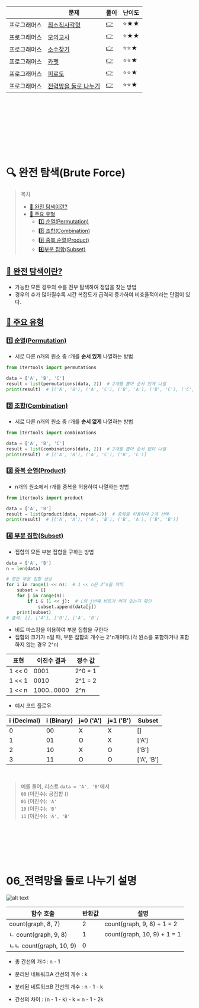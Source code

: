 ||문제|풀이|난이도|
|--|--|--|--|
|프로그래머스|[최소직사각형](https://school.programmers.co.kr/learn/courses/30/lessons/86491)|[👉](./01_최소직사각형.py)|⭐️★★|
|프로그래머스|[모의고사](https://school.programmers.co.kr/learn/courses/30/lessons/42840)|[👉](./02_모의고사.py)|⭐️★★|
|프로그래머스|[소수찾기](https://school.programmers.co.kr/learn/courses/30/lessons/42839)|[👉](./03_소수찾기.py)|⭐️⭐️★|
|프로그래머스|[카펫](https://school.programmers.co.kr/learn/courses/30/lessons/42842)|[👉](./04_카펫.py)|⭐️⭐️★|
|프로그래머스|[피로도](https://school.programmers.co.kr/learn/courses/30/lessons/87946)|[👉](./05_피로도.py)|⭐️⭐️★|
|프로그래머스|[전력망을 둘로 나누기](https://school.programmers.co.kr/learn/courses/30/lessons/86971)|[👉](./06_전력망을둘로나누기.py)|⭐️⭐️★|

<br><br><br>
---
<br><br>

# 🔍 완전 탐색(Brute Force)

> 목차
> - [📌 완전 탐색이란?](#1)
> - [📌 주요 유형](#2)
>   - [1️⃣ 순열(Permutation)](#2-1)
>   - [2️⃣ 조합(Combination)](#2-2)
>   - [3️⃣ 중복 순열(Product)](#2-3)
>   - [4️⃣부분 집합(Subset)](#2-4)


## [📌 완전 탐색이란?](#1)
- 가능한 모든 경우의 수를 전부 탐색하여 정답을 찾는 방법
- 경우의 수가 많아질수록 시간 복잡도가 급격히 증가하여 비효율적이라는 단점이 있다. 

## [📌 주요 유형](#2)

### [1️⃣ 순열(Permutation)](#2-1)
- 서로 다른 n개의 원소 중 r개를 **순서 있게** 나열하는 방법

```python
from itertools import permutations

data = ['A', 'B', 'C']
result = list(permutations(data, 2))  # 2개를 뽑아 순서 있게 나열
print(result)  # [('A', 'B'), ('A', 'C'), ('B', 'A'), ('B', 'C'), ('C', 'A'), ('C', 'B')]

```

### [2️⃣ 조합(Combination)](#2-2)
- 서로 다른 n개의 원소 중 r개를 **순서 없게** 나열하는 방법

```python
from itertools import combinations

data = ['A', 'B', 'C']
result = list(combinations(data, 2))  # 2개를 뽑아 순서 없이 나열
print(result)  # [('A', 'B'), ('A', 'C'), ('B', 'C')]
```

### [3️⃣ 중복 순열(Product)](#2-3)
- n개의 원소에서 r개를 중복을 허용하여 나열하는 방법


```python
from itertools import product

data = ['A', 'B']
result = list(product(data, repeat=2))  # 중복을 허용하여 2개 선택
print(result)  # [('A', 'A'), ('A', 'B'), ('B', 'A'), ('B', 'B')]

```

### [4️⃣ 부분 집합(Subset)](#2-4)
- 집합의 모든 부분 집합을 구하는 방법

```python
data = ['A', 'B']
n = len(data)

# 모든 부분 집합 생성
for i in range(1 << n):  # 1 << n은 2^n을 의미
    subset = []
    for j in range(n):
        if i & (1 << j):  # i의 j번째 비트가 켜져 있는지 확인
            subset.append(data[j])
    print(subset)
# 출력: [], ['A'], ['B'], ['A', 'B']
```

- 비트 마스킹을 이용하여 부분 집합을 구한다
- 집합의 크기가 n일 때, 부분 집합의 개수는 2^n개이다.(각 원소를 포함하거나 포함하지 않는 경우 2^n)


| 표현 | 이진수 결과 | 정수 값 |
|---|---|---|
| 1 << 0 | 0001 | 2^0 = 1 |
| 1 << 1 | 0010 | 2^1 = 2 |
| 1 << n | 1000...0000 | 2^n |

- 예시 코드 플로우

| i (Decimal) | i (Binary) | j=0 ('A') | j=1 ('B') | Subset       |
|-------------|------------|-----------|-----------|--------------|
| 0           | 00         | X         | X         | []           |
| 1           | 01         | O         | X         | ['A']        |
| 2           | 10         | X         | O         | ['B']        |
| 3           | 11         | O         | O         | ['A', 'B']   |

<br>

> 예를 들어, 리스트 `data = 'A', 'B'`에서 <br>
> `00` (이진수): 공집합 () <br>
> `01` (이진수): `'A'` <br>
> `10` (이진수): `'B'`<br>
> `11` (이진수): `'A', 'B'`

<br><br><br>
---

# 06_전력망을 둘로 나누기 설명

![alt text](./image/image.png)

|함수 호출|반환값|설명|
|---|---|---|
|count(graph, 8, 7)|2|count(graph, 9, 8) + 1 = 2|
|ㄴ count(graph, 9, 8)|1|count(graph, 10, 9) + 1 = 1|
|ㄴㄴ count(graph, 10, 9)|0||

- 총 간선의 개수: n - 1
- 분리된 네트워크A 간선의 개수 : k
- 분리된 네트워크B 간선의 개수 : n - 1 - k

- 간선의 차이 : (n - 1 - k) - k = n - 1 - 2k